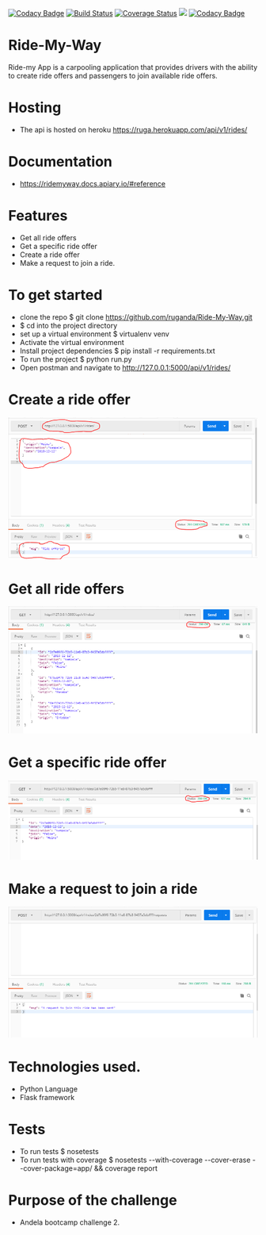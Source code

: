 [![Codacy Badge](https://api.codacy.com/project/badge/Grade/8c610e35181344f08f87fe99b4c65c22)](https://app.codacy.com/app/ruganda/Ride-My-Way?utm_source=github.com&utm_medium=referral&utm_content=ruganda/Ride-My-Way&utm_campaign=badger)
[![Build Status](https://travis-ci.org/ruganda/Ride-My-Way.svg?branch=develop)](https://travis-ci.org/ruganda/Ride-My-Way)
[![Coverage Status](https://coveralls.io/repos/github/ruganda/Ride-My-Way/badge.svg?branch=develop)](https://coveralls.io/github/ruganda/Ride-My-Way?branch=develop)
<a href="https://codeclimate.com/github/ruganda/Ride-My-Way/maintainability"><img src="https://api.codeclimate.com/v1/badges/067eaa497de418427d8b/maintainability" /></a>
[![Codacy Badge](https://api.codacy.com/project/badge/Grade/7bbff102554d4d728c41e0d242a03f31)](https://www.codacy.com/app/ruganda/Ride-My-Way?utm_source=github.com&amp;utm_medium=referral&amp;utm_content=ruganda/Ride-My-Way&amp;utm_campaign=Badge_Grade)

# Ride-My-Way
Ride-my App is a carpooling application that provides drivers with the ability to create ride offers and passengers to join available ride offers.

# Hosting 
- The api is hosted on heroku https://ruga.herokuapp.com/api/v1/rides/

# Documentation
- https://ridemyway.docs.apiary.io/#reference

# Features
- Get all ride offers
- Get a specific ride offer
- Create a ride offer
- Make a request to join a ride.



# To get started
- clone the repo $ git clone https://github.com/ruganda/Ride-My-Way.git
- $ cd into the project directory
- set up a virtual environment  $ virtualenv venv
- Activate the virtual environment 
- Install project dependencies $ pip install -r requirements.txt
- To run the project $ python run.py
- Open postman and navigate to  http://127.0.0.1:5000/api/v1/rides/



# Create a ride offer
![alt text](https://raw.githubusercontent.com/ruganda/Ride-My-Way/Api-v1/screenshots/post.PNG)

# Get all ride offers
![alt text](https://raw.githubusercontent.com/ruganda/Ride-My-Way/Api-v1/screenshots/get_all.PNG)

# Get a specific ride offer
![alt text](https://raw.githubusercontent.com/ruganda/Ride-My-Way/Api-v1/screenshots/get_one.PNG)

# Make a request to join a ride
![alt text](https://raw.githubusercontent.com/ruganda/Ride-My-Way/Api-v1/screenshots/join.PNG)


# Technologies used.
- Python Language
- Flask framework

# Tests
- To run tests $ nosetests
- To run tests with coverage $ nosetests --with-coverage --cover-erase --cover-package=app/ && coverage report

# Purpose of the challenge
- Andela bootcamp challenge 2.
